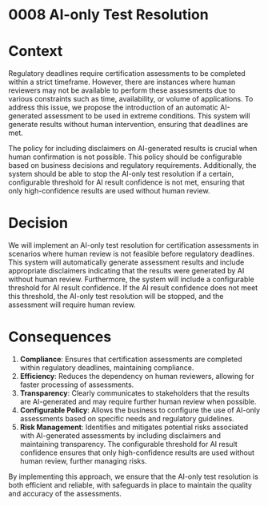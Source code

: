 # 0008 AI-only Test Resolution

# Context

Regulatory deadlines require certification assessments to be completed within a strict timeframe. However, there are instances where human reviewers may not be available to perform these assessments due to various constraints such as time, availability, or volume of applications. To address this issue, we propose the introduction of an automatic AI-generated assessment to be used in extreme conditions. This system will generate results without human intervention, ensuring that deadlines are met.

The policy for including disclaimers on AI-generated results is crucial when human confirmation is not possible. This policy should be configurable based on business decisions and regulatory requirements. Additionally, the system should be able to stop the AI-only test resolution if a certain, configurable threshold for AI result confidence is not met, ensuring that only high-confidence results are used without human review.

# Decision

We will implement an AI-only test resolution for certification assessments in scenarios where human review is not feasible before regulatory deadlines. This system will automatically generate assessment results and include appropriate disclaimers indicating that the results were generated by AI without human review. Furthermore, the system will include a configurable threshold for AI result confidence. If the AI result confidence does not meet this threshold, the AI-only test resolution will be stopped, and the assessment will require human review.

# Consequences

1. **Compliance**: Ensures that certification assessments are completed within regulatory deadlines, maintaining compliance.
2. **Efficiency**: Reduces the dependency on human reviewers, allowing for faster processing of assessments.
3. **Transparency**: Clearly communicates to stakeholders that the results are AI-generated and may require further human review when possible.
4. **Configurable Policy**: Allows the business to configure the use of AI-only assessments based on specific needs and regulatory guidelines.
5. **Risk Management**: Identifies and mitigates potential risks associated with AI-generated assessments by including disclaimers and maintaining transparency. The configurable threshold for AI result confidence ensures that only high-confidence results are used without human review, further managing risks.

By implementing this approach, we ensure that the AI-only test resolution is both efficient and reliable, with safeguards in place to maintain the quality and accuracy of the assessments.
